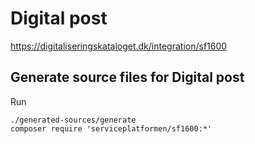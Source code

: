 # Digital post

<https://digitaliseringskataloget.dk/integration/sf1600>

## Generate source files for Digital post

Run

```shell
./generated-sources/generate
composer require 'serviceplatformen/sf1600:*'
```
